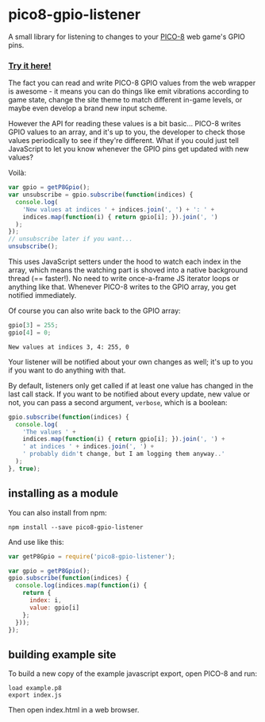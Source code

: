 # pico8-gpio-listener

A small library for listening to changes to your [PICO-8](https://www.lexaloffle.com/pico-8.php) web game's GPIO pins.

### [Try it here!](https://benwiley4000.github.io/pico8-gpio-listener/)

The fact you can read and write PICO-8 GPIO values from the web wrapper is awesome - it means you can do things like emit vibrations according to game state, change the site theme to match different in-game levels, or maybe even develop a brand new input scheme.

However the API for reading these values is a bit basic... PICO-8 writes GPIO values to an array, and it's up to you, the developer to check those values periodically to see if they're different. What if you could just tell JavaScript to let you know whenever the GPIO pins get updated with new values?

Voilà:

```js
var gpio = getP8Gpio();
var unsubscribe = gpio.subscribe(function(indices) {
  console.log(
    'New values at indices ' + indices.join(', ') + ': ' +
    indices.map(function(i) { return gpio[i]; }).join(', ')
  );
});
// unsubscribe later if you want...
unsubscribe();
```

This uses JavaScript setters under the hood to watch each index in the array, which means the watching part is shoved into a native background thread (== faster!). No need to write once-a-frame JS iterator loops or anything like that. Whenever PICO-8 writes to the GPIO array, you get notified immediately.

Of course you can also write back to the GPIO array:

```js
gpio[3] = 255;
gpio[4] = 0;
```

```console
New values at indices 3, 4: 255, 0
```

Your listener will be notified about your own changes as well; it's up to you if you want to do anything with that.

By default, listeners only get called if at least one value has changed in the last call stack. If you want to be notified about every update, new value or not, you can pass a second argument, `verbose`, which is a boolean:

```js
gpio.subscribe(function(indices) {
  console.log(
    'The values ' +
    indices.map(function(i) { return gpio[i]; }).join(', ') +
    ' at indices ' + indices.join(', ') +
    ' probably didn't change, but I am logging them anyway..'
  );
}, true);
```

## installing as a module

You can also install from npm:

```console
npm install --save pico8-gpio-listener
```

And use like this:

```js
var getP8Gpio = require('pico8-gpio-listener');

var gpio = getP8Gpio();
gpio.subscribe(function(indices) {
  console.log(indices.map(function(i) {
    return {
      index: i,
      value: gpio[i]
    };
  }));
});
```

## building example site

To build a new copy of the example javascript export, open PICO-8 and run:

```console
load example.p8
export index.js
```

Then open index.html in a web browser.
